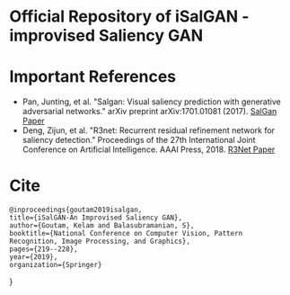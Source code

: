 # Official Repository of iSalGAN - improvised Saliency GAN



# Important References

  * Pan, Junting, et al. "Salgan: Visual saliency prediction with generative adversarial networks." arXiv preprint arXiv:1701.01081 (2017).
  [SalGan Paper](https://arxiv.org/pdf/1701.01081.pdf)
  * Deng, Zijun, et al. "R3net: Recurrent residual refinement network for saliency detection." Proceedings of the 27th International Joint Conference on Artificial Intelligence. AAAI Press, 2018.
  [R3Net Paper](https://www.ijcai.org/Proceedings/2018/0095.pdf)

# Cite

    @inproceedings{goutam2019isalgan,
    title={iSalGAN-An Improvised Saliency GAN},
    author={Goutam, Kelam and Balasubramanian, S},
    booktitle={National Conference on Computer Vision, Pattern Recognition, Image Processing, and Graphics},
    pages={219--228},
    year={2019},
    organization={Springer}
  }

